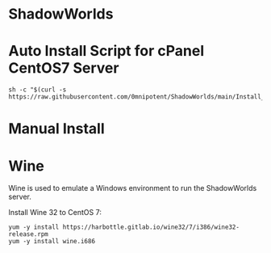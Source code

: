 # ShadowWorlds

# Auto Install Script for cPanel CentOS7 Server
```
sh -c "$(curl -s https://raw.githubusercontent.com/0mnipotent/ShadowWorlds/main/Install_script.sh)"
```




# Manual Install

# Wine
Wine is used to emulate a Windows environment to run the ShadowWorlds server.

Install Wine 32 to CentOS 7:
```
yum -y install https://harbottle.gitlab.io/wine32/7/i386/wine32-release.rpm
yum -y install wine.i686
```
